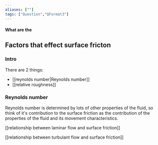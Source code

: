 ```yaml
---
aliases: [""]
tags: ["Question","QFormat3"]
---
```


#### What are the
## Factors that effect surface fricton
### Intro
There are 2 things:
- [[reynolds number|Reynolds number]]
- [[relative roughness]]


### Reynolds number
Reynolds number is determined by lots of other properties of the fluid, so think of it's contribution to the surface friction as the contribution of the properties of the fluid and its movement characteristics.

[[relationship between laminar flow and surface friction]]

[[relationship between turbulant flow and surface friction]]